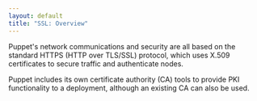 ```yaml
---
layout: default
title: "SSL: Overview"
---
```



Puppet's network communications and security are all based on the standard HTTPS (HTTP over TLS/SSL) protocol, which uses X.509 certificates to secure traffic and authenticate nodes.

Puppet includes its own certificate authority (CA) tools to provide PKI functionality to a deployment, although an existing CA can also be used.




